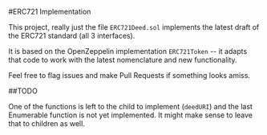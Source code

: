 #ERC721 Implementation

This project, really just the file `ERC721Deed.sol` implements the latest draft of the ERC721 standard (all 3 interfaces).

It is based on the OpenZeppelin implementation `ERC721Token` -- it adapts that code to work with the latest nomenclature and new functionality.

Feel free to flag issues and make Pull Requests if something looks amiss.

##TODO

One of the functions is left to the child to implement (`deedURI`) and the last Enumerable function is not yet implemented. It might make sense to leave that to children as well.
